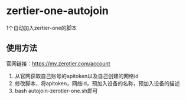 # zertier-one-autojoin
1个自动加入zertier-one的脚本

## 使用方法
官网链接：https://my.zerotier.com/account
1. 从官网获取自己账号的apitoken以及自己创建的网络id
2. 修改脚本，将apitoken，网络id，预加入设备的名称，预加入设备的描述
3. bash autojoin-zerotier-one.sh即可
